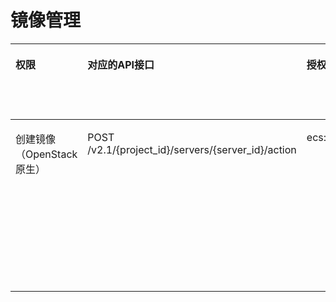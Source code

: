 # 镜像管理<a name="ecs_06_0006"></a>

<a name="table326212151339"></a>
<table><thead align="left"><tr id="row3262101519333"><th class="cellrowborder" valign="top" width="12.790833625628434%" id="mcps1.1.7.1.1"><p id="p1959712364512"><a name="p1959712364512"></a><a name="p1959712364512"></a>权限</p>
</th>
<th class="cellrowborder" valign="top" width="18.26259791885888%" id="mcps1.1.7.1.2"><p id="p8402164419019"><a name="p8402164419019"></a><a name="p8402164419019"></a>对应的API接口</p>
</th>
<th class="cellrowborder" valign="top" width="21.711680112241318%" id="mcps1.1.7.1.3"><p id="p2040214445018"><a name="p2040214445018"></a><a name="p2040214445018"></a>授权项（Action）</p>
</th>
<th class="cellrowborder" valign="top" width="18.473050391675436%" id="mcps1.1.7.1.4"><p id="p22519318453"><a name="p22519318453"></a><a name="p22519318453"></a>依赖的授权项</p>
</th>
<th class="cellrowborder" valign="top" width="10.80322693791652%" id="mcps1.1.7.1.5"><p id="p84029445019"><a name="p84029445019"></a><a name="p84029445019"></a>IAM项目</p>
<p id="p12578131324712"><a name="p12578131324712"></a><a name="p12578131324712"></a>(Project)</p>
</th>
<th class="cellrowborder" valign="top" width="17.958611013679405%" id="mcps1.1.7.1.6"><p id="p1999212348459"><a name="p1999212348459"></a><a name="p1999212348459"></a>企业项目</p>
<p id="p1026502118478"><a name="p1026502118478"></a><a name="p1026502118478"></a>(Enterprise Project)</p>
</th>
</tr>
</thead>
<tbody><tr id="row1426217152337"><td class="cellrowborder" valign="top" width="12.790833625628434%" headers="mcps1.1.7.1.1 "><p id="p18528333846"><a name="p18528333846"></a><a name="p18528333846"></a>创建镜像（OpenStack原生）</p>
</td>
<td class="cellrowborder" valign="top" width="18.26259791885888%" headers="mcps1.1.7.1.2 "><p id="p7567412418"><a name="p7567412418"></a><a name="p7567412418"></a>POST /v2.1/{project_id}/servers/{server_id}/action</p>
</td>
<td class="cellrowborder" valign="top" width="21.711680112241318%" headers="mcps1.1.7.1.3 "><p id="p4257120191310"><a name="p4257120191310"></a><a name="p4257120191310"></a>ecs:servers:createImage</p>
</td>
<td class="cellrowborder" valign="top" width="18.473050391675436%" headers="mcps1.1.7.1.4 "><p id="p1276762117130"><a name="p1276762117130"></a><a name="p1276762117130"></a>evs:volumes:get</p>
<p id="p144261522151314"><a name="p144261522151314"></a><a name="p144261522151314"></a>evs:snapshots:create</p>
<p id="p51562311311"><a name="p51562311311"></a><a name="p51562311311"></a>ims:images:create</p>
<p id="p176925234135"><a name="p176925234135"></a><a name="p176925234135"></a>ims:images:get</p>
<p id="p143671624131317"><a name="p143671624131317"></a><a name="p143671624131317"></a>ims:images:list</p>
<p id="p4787132561319"><a name="p4787132561319"></a><a name="p4787132561319"></a>ims:images:update</p>
<p id="p10778152613131"><a name="p10778152613131"></a><a name="p10778152613131"></a>ims:images:delete</p>
</td>
<td class="cellrowborder" valign="top" width="10.80322693791652%" headers="mcps1.1.7.1.5 "><p id="p57081518165916"><a name="p57081518165916"></a><a name="p57081518165916"></a>√</p>
</td>
<td class="cellrowborder" valign="top" width="17.958611013679405%" headers="mcps1.1.7.1.6 "><p id="p9708718185916"><a name="p9708718185916"></a><a name="p9708718185916"></a>×</p>
</td>
</tr>
</tbody>
</table>

